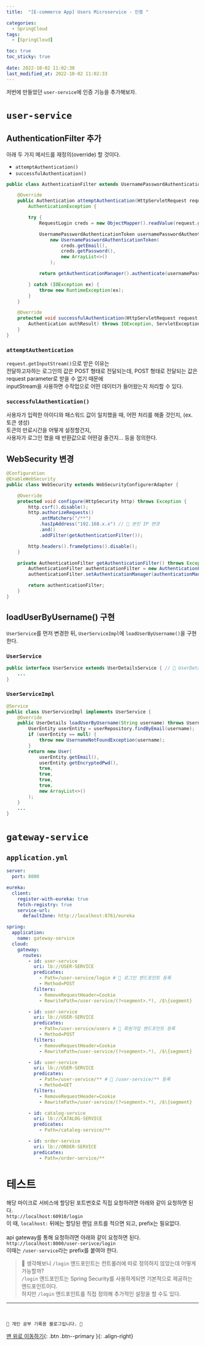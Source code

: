 ```yaml
---
title:  "[E-commerce App] Users Microservice - 인증 "

categories:
  - SpringCloud
tags:
  - [SpringCloud]

toc: true
toc_sticky: true
 
date: 2022-10-02 11:02:30
last_modified_at: 2022-10-02 11:02:33
---
```


저번에 만들었던 `user-service`에 인증 기능을 추가해보자.

# `user-service`
## AuthenticationFilter 추가
아래 두 가지 메서드를 재정의(override) 할 것이다.
- `attemptAuthentication()`
- `successfulAuthentication()`

```java
public class AuthenticationFilter extends UsernamePasswordAuthenticationFilter {

    @Override
    public Authentication attemptAuthentication(HttpServletRequest request, HttpServletResponse response) throws
        AuthenticationException {

        try {
            RequestLogin creds = new ObjectMapper().readValue(request.getInputStream(), RequestLogin.class);

            UsernamePasswordAuthenticationToken usernamePasswordAuthenticationToken =
                new UsernamePasswordAuthenticationToken(
                    creds.getEmail(),
                    creds.getPassword(),
                    new ArrayList<>()
                );

            return getAuthenticationManager().authenticate(usernamePasswordAuthenticationToken);

        } catch (IOException ex) {
            throw new RuntimeException(ex);
        }
    }

    @Override
    protected void successfulAuthentication(HttpServletRequest request, HttpServletResponse response, FilterChain chain,
        Authentication authResult) throws IOException, ServletException {
    }
}

```

### `attemptAuthentication`
`request.getInputStream()`으로 받은 이유는 <br>
전달하고자하는 로그인의 값은 POST 형태로 전달되는데, POST 형태로 전달되는 값은 request parameter로 받을 수 없기 때문에 <br>
inputStream을 사용하면 수작업으로 어떤 데이터가 들어왔는지 처리할 수 있다.

### `successfulAuthentication()`
사용자가 입력한 아이디와 패스워드 값이 일치했을 때, 어떤 처리를 해줄 것인지, (ex. 토큰 생성)<br>
토큰의 만료시간을 어떻게 설정할건지,<br>
사용자가 로그인 했을 때 반환값으로 어떤걸 줄건지... 등을 정의한다.

## WebSecurity 변경
```java
@Configuration
@EnableWebSecurity
public class WebSecurity extends WebSecurityConfigurerAdapter {

    @Override
    protected void configure(HttpSecurity http) throws Exception {
        http.csrf().disable();
        http.authorizeRequests()
            .antMatchers("/**")
            .hasIpAddress("192.168.x.x") // 🌟 본인 IP 변경
            .and()
            .addFilter(getAuthenticationFilter());

        http.headers().frameOptions().disable();
    }

    private AuthenticationFilter getAuthenticationFilter() throws Exception {
        AuthenticationFilter authenticationFilter = new AuthenticationFilter();
        authenticationFilter.setAuthenticationManager(authenticationManager());

        return authenticationFilter;
    }
}
```

## loadUserByUsername() 구현
`UserService`를 먼저 변경한 뒤, `UserServiceImpl`에 `loadUserByUsername()`을 구현한다.

### `UserService`
```java
public interface UserService extends UserDetailsService { // 🌟 UserDetailsService 상속
    ...
}
```

### `UserServiceImpl`
```java
@Service
public class UserServiceImpl implements UserService {
    @Override
    public UserDetails loadUserByUsername(String username) throws UsernameNotFoundException {
        UserEntity userEntity = userRepository.findByEmail(username);
        if (userEntity == null) {
            throw new UsernameNotFoundException(username);
        }
        return new User(
            userEntity.getEmail(),
            userEntity.getEncryptedPwd(),
            true,
            true,
            true,
            true,
            new ArrayList<>()
        );
    }
    ...
}
```

# `gateway-service`
## `application.yml`
```yml
server:
  port: 8000

eureka:
  client:
    register-with-eureka: true
    fetch-registry: true
    service-url:
      defaultZone: http://localhost:8761/eureka

spring:
  application:
    name: gateway-service
  cloud:
    gateway:
      routes:
        - id: user-service
          uri: lb://USER-SERVICE
          predicates:
            - Path=/user-service/login # 🌟 로그인 엔드포인트 등록
            - Method=POST
          filters:
            - RemoveRequestHeader=Cookie
            - RewritePath=/user-service/(?<segment>.*), /$\{segment}

        - id: user-service
          uri: lb://USER-SERVICE
          predicates:
            - Path=/user-service/users # 🌟 회원가입 엔드포인트 등록
            - Method=POST
          filters:
            - RemoveRequestHeader=Cookie
            - RewritePath=/user-service/(?<segment>.*), /$\{segment}

        - id: user-service
          uri: lb://USER-SERVICE
          predicates:
            - Path=/user-service/** # 🌟 /user-service/** 등록
            - Method=GET
          filters:
            - RemoveRequestHeader=Cookie
            - RewritePath=/user-service/(?<segment>.*), /$\{segment}

        - id: catalog-service
          uri: lb://CATALOG-SERVICE
          predicates:
            - Path=/catalog-service/**

        - id: order-service
          uri: lb://ORDER-SERVICE
          predicates:
            - Path=/order-service/**

```

# 테스트
해당 마이크로 서비스에 할당된 포트번호로 직접 요청하려면 아래와 같이 요청하면 된다.<br>
`http://localhost:60910/login`<br>
이 때, `localhost:` 뒤에는 할당된 랜덤 프트를 적으면 되고, prefix는 필요없다.<br><br>
api gateway를 통해 요청하려면 아래와 같이 요청하면 된다.<br>
`http://localhost:8000/user-serivce/login`<br>
이때는 `/user-service`라는 prefix를 붙여야 한다.

> 🤔 생각해보니 `/login` 엔드포인트는 컨트롤러에 따로 정의하지 않았는데 어떻게 가능할까?<br>
`/login` 엔드포인트는 Spring Security를 사용하게되면 기본적으로 제공하는 엔드포인트이다.<br>
하지만 `/login` 엔드포인트를 직접 정의해 추가적인 설정을 할 수도 있다.











***
<br>


    💛 개인 공부 기록용 블로그입니다. 👻

[맨 위로 이동하기](#){: .btn .btn--primary }{: .align-right}
